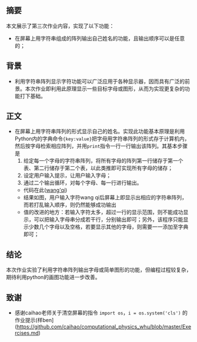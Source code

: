 
## 摘要  
本文展示了第三次作业内容，实现了以下功能：  

* 在屏幕上用字符串组成的阵列输出自己姓名的功能，且输出顺序可以是任意的；  


## 背景  
* 利用字符串阵列显示字符功能可以广泛应用于各种显示器，因而具有广泛的前景。本次作业即利用此原理显示一些目标字母或图形，从而为实现更复杂的功能打下基础。

## 正文  
* 在屏幕上用字符串阵列的形式显示自己的姓名。实现此功能基本原理是利用Python内的字典命令`{key:value}`把字母用字符串阵列的形式存于计算机内，然后按字母检索相应阵列，并用`print`指令一行一行输出该阵列。其基本步骤是  
    1. 给定每一个字母的字符串阵列，将所有字母的阵列第一行储存于第一个表、第二行储存于第二个表，以此类推即可实现所有字母的储存；
    2. 设定用户输入提示，让用户输入字母；
    3. 通过二个输出循环，对每个字母、每一行进行输出。
    * 代码在此([wang'qi](1a81d704e7ea6f996bbfd3e2662d6800c238a56c))
    * 结果如图，用户输入字符wang qi后屏幕上即显示出相应的字符串阵列，而若打乱输入顺序，则仍然能够成功输出
    * 值的改进的地方：若输入字符太多，超过一行的显示范围，则不能成功显示，可以把输入字母串分成若干行，分别输出即可；另外，该程序只能显示少数几个字母以及空格，若要显示其他的字母，则需要一一添加至字典即可；  

 

## 结论  
本次作业实验了利用字符串阵列输出字母或简单图形的功能，但编程过程较复杂，期待利用python的画图功能进一步改善。

## 致谢  
* 感谢caihao老师关于清空屏幕的指令
`import os`，`i = os.system('cls')`
的作业提示(样ben](https://github.com/caihao/computational_physics_whu/blob/master/Exercises.md)

